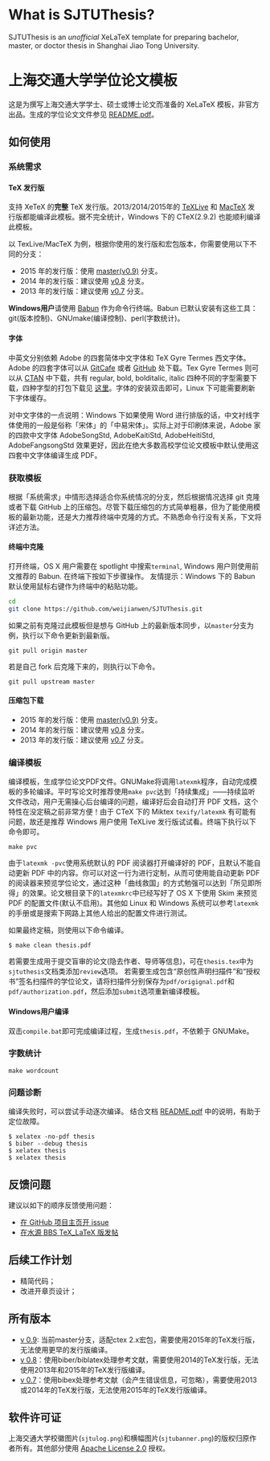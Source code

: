 # What is SJTUThesis?

SJTUThesis is an *unofficial* XeLaTeX template for preparing bachelor, master, or doctor thesis in Shanghai Jiao Tong University. 

# 上海交通大学学位论文模板

这是为撰写上海交通大学学士、硕士或博士论文而准备的 XeLaTeX 模板，非官方出品。生成的学位论文文件参见 [README.pdf][README]。

## 如何使用

### 系统需求

#### TeX 发行版

支持 XeTeX 的**完整** TeX 发行版。2013/2014/2015年的 [TeXLive](https://www.tug.org/texlive/) 和 [MacTeX](https://www.tug.org/mactex/) 发行版都能编译此模板。据不完全统计，Windows 下的 CTeX(2.9.2) 也能顺利编译此模板。

以 TexLive/MacTeX 为例，根据你使用的发行版和宏包版本，你需要使用以下不同的分支：

- 2015 年的发行版：使用 [master(v0.9)](https://github.com/weijianwen/SJTUThesis/tree/master) 分支。
- 2014 年的发行版：建议使用 [v0.8](https://github.com/weijianwen/SJTUThesis/tree/v0.8) 分支。
- 2013 年的发行版：建议使用 [v0.7](https://github.com/weijianwen/SJTUThesis/tree/v0.7) 分支。

**Windows用户**请使用 [Babun](http://babun.github.io/) 作为命令行终端。Babun 已默认安装有这些工具：git(版本控制)、GNUmake(编译控制)、perl(字数统计)。

#### 字体

中英文分别依赖 Adobe 的四套简体中文字体和 TeX Gyre Termes 西文字体。Adobe 的四套字体可以从 [GitCafe](https://gitcafe.com/billryan/resume/tree/zh_CN/fonts/zh_CN-Adobe) 或者 [GitHub](https://github.com/billryan/resume/tree/zh_CN/fonts/zh_CN-Adobe) 处下载。Tex Gyre Termes 则可以从 [CTAN](http://www.ctan.org/tex-archive/fonts/tex-gyre/fonts/opentype/public/tex-gyre) 中下载，共有 regular, bold, bolditalic, italic 四种不同的字型需要下载，四种字型的打包下载见 [这里](http://7xojrx.com1.z0.glb.clouddn.com/docs/TeX-Gyre-Termes.zip)。字体的安装双击即可，Linux 下可能需要刷新下字体缓存。

对中文字体的一点说明：Windows 下如果使用 Word 进行排版的话，中文衬线字体使用的一般是俗称「宋体」的「中易宋体」。实际上对于印刷体来说，Adobe 家的四款中文字体 AdobeSongStd, AdobeKaitiStd, AdobeHeitiStd, AdobeFangsongStd 效果更好，因此在绝大多数高校学位论文模板中默认使用这四套中文字体编译生成 PDF。

### 获取模板

根据「系统需求」中情形选择适合你系统情况的分支，然后根据情况选择 git 克隆或者下载 GitHub 上的压缩包。尽管下载压缩包的方式简单粗暴，但为了能使用模板的最新功能，还是大力推荐终端中克隆的方式。不熟悉命令行没有关系，下文将详述方法。

#### 终端中克隆

打开终端，OS X 用户需要在 spotlight 中搜索`terminal`, Windows 用户则使用前文推荐的 Babun. 在终端下按如下步骤操作。
友情提示：Windows 下的 Babun 默认使用鼠标右键作为终端中的粘贴功能。

```bash
cd
git clone https://github.com/weijianwen/SJTUThesis.git
```

如果之前有克隆过此模板但是想与 GitHub 上的最新版本同步，以`master`分支为例，执行以下命令更新到最新版。
```
git pull origin master
```
若是自己 fork 后克隆下来的，则执行以下命令。
```
git pull upstream master
```

#### 压缩包下载

- 2015 年的发行版：使用 [master(v0.9)](https://github.com/weijianwen/SJTUThesis/archive/master.zip) 分支。
- 2014 年的发行版：建议使用 [v0.8](https://github.com/weijianwen/SJTUThesis/archive/v0.8.zip) 分支。
- 2013 年的发行版：建议使用 [v0.7](https://github.com/weijianwen/SJTUThesis/archive/v0.7.zip) 分支。

### 编译模板

编译模板，生成学位论文PDF文件。GNUMake将调用`latexmk`程序，自动完成模板的多轮编译。平时写论文时推荐使用`make pvc`达到「持续集成」——持续监听文件改动，用户无需操心后台编译的问题，编译好后会自动打开 PDF 文档，这个特性在没定稿之前非常方便！由于 CTeX 下的 Miktex `texify/latexmk` 有可能有问题，故还是推荐 Windows 用户使用 TeXLive 发行版试试看。终端下执行以下命令即可。

```
make pvc
```

由于`latexmk -pvc`使用系统默认的 PDF 阅读器打开编译好的 PDF，且默认不能自动更新 PDF 中的内容。你可以对这一行为进行定制，从而可使用能自动更新 PDF 的阅读器来预览学位论文，通过这种「曲线救国」的方式勉强可以达到「所见即所得」的效果。论文根目录下的`latexmkrc`中已经写好了 OS X 下使用 Skim 来预览 PDF 的配置文件(默认不启用)。其他如 Linux 和 Windows 系统可以参考`latexmk`的手册或是搜索下网路上其他人给出的配置文件进行测试。

如果最终定稿，则使用以下命令编译。

```
$ make clean thesis.pdf
```

若需要生成用于提交盲审的论文(隐去作者、导师等信息)，可在`thesis.tex`中为`sjtuthesis`文档类添加`review`选项。 若需要生成包含“原创性声明扫描件”和“授权书”签名扫描件的学位论文，请将扫描件分别保存为`pdf/origignal.pdf`和`pdf/authorization.pdf`，然后添加`submit`选项重新编译模板。

#### Windows用户编译

双击`compile.bat`即可完成编译过程，生成`thesis.pdf`，不依赖于 GNUMake。

### 字数统计

```
make wordcount
```

### 问题诊断

编译失败时，可以尝试手动逐次编译。
结合文档 [README.pdf][README] 中的说明，有助于定位故障。
```
$ xelatex -no-pdf thesis
$ biber --debug thesis
$ xelatex thesis
$ xelatex thesis
```

## 反馈问题

建议以如下的顺序反馈使用问题：

* [在 GitHub 项目主页开 issue](https://github.com/weijianwen/sjtu-thesis-template-latex/issues)
* [在水源 BBS TeX_LaTeX 版发帖](https://bbs.sjtu.edu.cn/bbsdoc?board=TeX_LaTeX)

## 后续工作计划

* 精简代码；
* 改进开章页设计；

## 所有版本

* [v 0.9](https://github.com/weijianwen/SJTUThesis/tree/v0.9): 当前master分支，适配ctex 2.x宏包，需要使用2015年的TeX发行版，无法使用更早的发行版编译。
* [v 0.8](https://github.com/weijianwen/SJTUThesis/tree/v0.8)：使用biber/biblatex处理参考文献，需要使用2014的TeX发行版，无法使用2013年和2015年的TeX发行版编译。
* [v 0.7](https://github.com/weijianwen/SJTUThesis/tree/v0.7)：使用bibex处理参考文献（会产生错误信息，可忽略），需要使用2013或2014年的TeX发行版，无法使用2015年的TeX发行版编译。

## 软件许可证

上海交通大学校徽图片(`sjtulog.png`)和横幅图片(`sjtubanner.png`)的版权归原作者所有。其他部分使用 [Apache License 2.0](LICENSE) 授权。

[README]: https://s3.amazonaws.com/sjtuthesis/README.pdf
